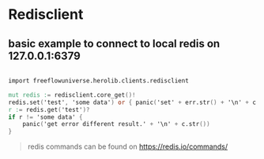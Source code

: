 # Redisclient

## basic example to connect to local redis on 127.0.0.1:6379

```v

import freeflowuniverse.herolib.clients.redisclient

mut redis := redisclient.core_get()!
redis.set('test', 'some data') or { panic('set' + err.str() + '\n' + c.str()) }
r := redis.get('test')?
if r != 'some data' {
    panic('get error different result.' + '\n' + c.str())
}

```

> redis commands can be found on https://redis.io/commands/

